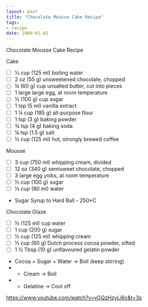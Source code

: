 ```yaml
---
layout: post
title: "Chocolate Mousse Cake Recipe"
tags:
- recipe
date: 2000-01-01
---
```


Chocolate Mousse Cake Recipe

Cake

- [ ] ½ cup (125 ml) boiling water
- [ ] 2 oz (55 g) unsweetened chocolate, chopped
- [ ] ¼ (60 g) cup unsalted butter, cut into pieces
- [ ] 1 large large egg, at room temperature
- [ ] ½ (100 g) cup sugar
- [ ] 1 tsp (5 ml) vanilla extract
- [ ] 1 ¼ cup (185 g) all-purpose flour
- [ ] 1 tsp (3 g) baking powder
- [ ] ¾ tsp (4 g) baking soda
- [ ] ¼ tsp (1.5 g) salt
- [ ] ½ cup (125 ml) hot, strongly brewed coffee

Mousse

- [ ] 3 cup (750 ml) whipping cream, divided
- [ ] 12 oz (340 g) semisweet chocolate, chopped
- [ ] 3 large egg yolks, at room temperature
- [ ] ½ cup (100 g) sugar
- [ ] ⅓ cup (80 ml) water
- Sugar Syrup to Hard Ball - 250*C

Chocolate Glaze

- [ ] ½ (125 ml) cup water
- [ ] 1 cup (200 g) sugar
- [ ] ½ cup (125 ml) whipping cream
- [ ] ½ cup (60 g) Dutch process cocoa powder, sifted
- [ ] 1 ½ Tbsp (10 g) unflavoured gelatin powder
- Cocoa + Sugar + Water -> Boil (keep stirring)
- + Cream -> Boil
- + Gelatine  -> Cool off


https://www.youtube.com/watch?v=vGQzHzyLi6c&t=3s
